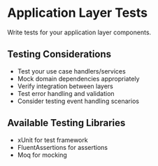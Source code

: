 # Application Layer Tests

Write tests for your application layer components.

## Testing Considerations

- Test your use case handlers/services
- Mock domain dependencies appropriately
- Verify integration between layers
- Test error handling and validation
- Consider testing event handling scenarios

## Available Testing Libraries

- xUnit for test framework
- FluentAssertions for assertions
- Moq for mocking